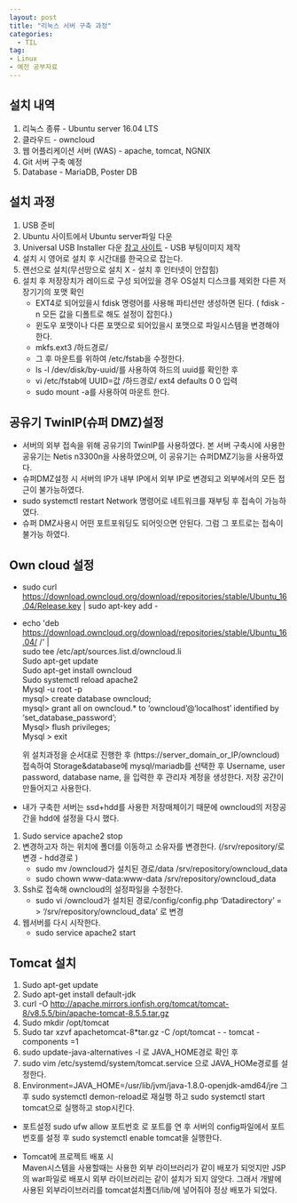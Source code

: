 ```yaml
---
layout: post
title: "리눅스 서버 구축 과정"
categories:
  - TIL
tag:
- Linux
- 예전 공부자료
---
```

## 설치 내역
1. 리눅스 종류 - Ubuntu server 16.04 LTS
2. 클라우드 - owncloud
3. 웹 어플리케이션 서버 (WAS) - apache, tomcat, NGNIX
4. Git 서버 구축 예정
5. Database - MariaDB, Poster DB

## 설치 과정
1. USB 준비
2. Ubuntu 사이트에서 Ubuntu server파일 다운
3. Universal USB Installer 다운 [참고 사이트](https://www.pendrivelinux.com/universal-usb-installer-easy-as-1-2-3/) - USB 부팅이미지 제작
4. 설치 시 영어로 설치 후 시간대를 한국으로 잡는다.
5. 랜선으로 설치(무선망으로 설치 X - 설치 후 인터넷이 안잡힘)
6. 설치 후 저장장치가 레이드로 구성 되어있을 경우 OS설치 디스크를 제외한 다른 저장기기의 포맷 확인
    - EXT4로 되어있을시 fdisk 명령어를 사용해 파티션만 생성하면 된다. ( fdisk -n 모든 값을 디폴트로 해도 설정이 잡힌다.)
    - 윈도우 포맷이나 다른 포맷으로 되어있을시 포맷으로 파일시스템을 변경해야 한다.
    - mkfs.ext3 /하드경로/
    - 그 후 마운트를 위하여 /etc/fstab을 수정한다.
    - ls -l /dev/disk/by-uuid/를 사용하여 하드의 uuid를 확인한 후
    - vi /etc/fstab에 UUID=값 /하드경로/ ext4 defaults 0 0 입력
    - sudo mount -a를 사용하여 마운트 한다.

## 공유기 TwinIP(슈퍼 DMZ)설정
  - 서버의 외부 접속을 위해 공유기의 TwinIP를 사용하였다. 본 서버 구축시에 사용한 공유기는 Netis n3300n을 사용하였으며, 이 공유기는 슈퍼DMZ기능을 사용하였다.
  - 슈퍼DMZ설정 시 서버의 IP가 내부 IP에서 외부 IP로 변경되고 외부에서의 모든 접근이 불가능하였다.
  - sudo systemctl restart Network 명령어로 네트워크를 재부팅 후 접속이 가능하였다.
  - 슈퍼 DMZ사용시 어떤 포트포워딩도 되어잇으면 안된다. 그럼 그 포트로는 접속이 불가능 하였다.

## Own cloud 설정
* sudo curl https://download.owncloud.org/download/repositories/stable/Ubuntu_16.04/Release.key | sudo apt-key add -
* echo 'deb https://download.owncloud.org/download/repositories/stable/Ubuntu_16.04/ /' |   
  sudo tee /etc/apt/sources.list.d/owncloud.li    
  Sudo apt-get update     
  Sudo apt-get install owncloud   
  Sudo systemctl reload apache2   
  Mysql -u root -p    
  mysql> create database owncloud;    
  mysql> grant all on owncloud.* to ‘owncloud’@‘localhost’ identified by ‘set_database_password’;   
  Mysql> flush privileges;    
  Mysql > exit    

    위 설치과정을 순서대로 진행한 후
(https://server_domain_or_IP/owncloud) 접속하여 Storage&database에 mysql/mariadb를 선택한 후
Username, user password, database name, 을 입력한 후 관리자 계정을 생성한다.
    저장 공간이 만들어지고 사용한다.

* 내가 구축한 서버는 ssd+hdd를 사용한 저장매체이기 때문에 owncloud의 저장공간을 hdd에 설정을 다시 했다.

1. Sudo service apache2 stop
2. 변경하고자 하는 위치에 폴더를 이동하고 소유자를 변경한다. (/srv/repository/로 변경 - hdd경로 )
    - sudo mv /owncloud가 설치된 경로/data    /srv/repository/owncloud_data
    - sudo chown www-data:www-data    /srv/repository/owncloud_data
3. Ssh로 접속해 owncloud의 설정파일을 수정한다.
    - sudo vi /owncloud가 설치된 경로/config/config.php
        ‘Datadirectory’ = > ‘/srv/repository/owncloud_data’  로 변경
4. 웹서버를 다시 시작한다.
    - sudo service apache2 start


## Tomcat 설치
1. Sudo apt-get update
2. Sudo apt-get install default-jdk
3. curl -O http://apache.mirrors.ionfish.org/tomcat/tomcat-8/v8.5.5/bin/apache-tomcat-8.5.5.tar.gz
4. Sudo mkdir /opt/tomcat
5. Sudo tar xzvf apachetomcat-8*tar.gz -C /opt/tomcat - - tomcat - components =1
6. sudo update-java-alternatives -l 로 JAVA_HOME경로 확인 후
7. sudo vim /etc/systemd/system/tomcat.service 으로 JAVA_HOMe경로를 설정한다.
8. Environment=JAVA_HOME=/usr/lib/jvm/java-1.8.0-openjdk-amd64/jre
    그 후 sudo systemctl demon-reload로 재실행 하고 sudo systemctl start tomcat으로 실행하고 stop시킨다.

* 포트설정 sudo ufw allow 포트번호 로 포트를 연 후 서버의 config파일에서 포트번호를 설정 후 sudo systemctl enable tomcat을 실행한다.

* Tomcat에 프로젝트 배포 시   
Maven시스템을 사용할때는 사용한 외부 라이브러리가 같이 배포가 되엇지만
JSP의 war파일로 배포시 외부 라이브러리는 같이 설치가 되지 않앗다. 그래서 개발에 사용된 외부라이브러리를 tomcat설치폴더/lib/에 넣어줘야 정상 배포가 되었다.

